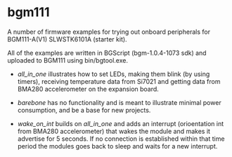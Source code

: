 # bgm111

A number of firmware examples for trying out onboard peripherals for BGM111-A(V1) SLWSTK6101A (starter kit).

All of the examples are written in BGScript (bgm-1.0.4-1073 sdk) and uploaded to BGM111 using bin/bgtool.exe. 

- <i>all_in_one</i> illustrates how to set LEDs, making them blink (by using timers), receiving temperature data from Si7021 and getting data from BMA280 accelerometer on the expansion board.

- <i>barebone</i> has no functionality and is meant to illustrate minimal power consumption, and be a base for new projects.

- <i>wake_on_int</i> builds on <i>all_in_one</i> and adds an interrupt (orioentation int from BMA280 accelerometer) that wakes the module and makes it advertise for 5 seconds. If no connection is established within that time period the modules goes back to sleep and waits for a new interrupt.


